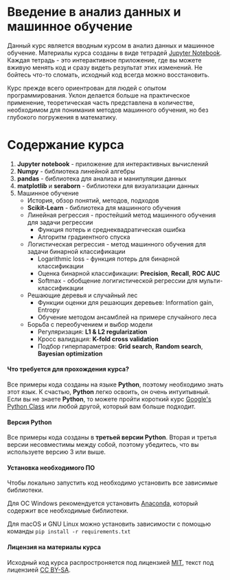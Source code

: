 # Введение в анализ данных и машинное обучение
Данный курс является вводным курсом в анализ данных и машинное обучение. Материалы курса созданы в виде тетрадей [Jupyter Notebook](http://jupyter.org/). Каждая тетрадь - это интерактивное приложение, где вы можете вживую менять код и сразу видеть результат этих изменений. Не бойтесь что-то сломать, исходный код всегда можно восстановить.

Курс прежде всего ориентрован для людей с опытом программирования. Уклон делается больше на практическое применение, теоретическая часть представлена в количестве, необходимом для понимания методов машинного обучения, но без глубокого погружения в математику. 

# Содержание курса
1. **Jupyter notebook** - приложение для интерактивных вычислений
2. **Numpy** - библиотека линейной алгебры
3. **pandas** - библиотека для анализа и манипуляции данных
4. **matplotlib** и **seraborn** - библиотеки для визуализации данных
5. Машинное обучение
    + История, обзор понятий, методов, подходов
    + **Scikit-Learn** - библиотека для машинного обучения
    + Линейная регрессия - простейший метод машинного обучения для задачи регрессии
        + Функция потерь и среднеквадратическая ошибка
        + Алгоритм градиентного спуска
    + Логистическая регрессия - метод машинного обучения для задачи бинарной классификации
        + Logarithmic loss - функция потерь для бинарной классификации
        + Оценка бинарной классификации: **Precision**, **Recall**, **ROC AUC**
        + Softmax - обобщение логигистической регрессии для мульти-классификации
    + Решающие деревья и случайный лес
        + Функции оценки для решающих деревьев: Information gain, Entropy
        + Обучение методом ансамблей на примере случайного леса
    + Борьба с переобучением и выбор модели
        + Регуляризация: **L1 & L2 regularization**
        + Кросс валидация: **K-fold cross validation**
        + Подбор гиперпараметров: **Grid search**, **Random search**, **Bayesian optimization**

#### Что требуется для прохождения курса?
Все примеры кода созданы на языке **Python**, поэтому необходимо знать этот язык. К счастью, **Python** легко освоить, он очень интуитывный. Если вы не знаете **Python**, то можете пройти короткий курс [Google's Python Class](https://developers.google.com/edu/python/) или любой другой, который вам больше подходит.

#### Версия Python
Все примеры кода созданы в **третьей версии Python**. Вторая и третья версии несовместимы между собой, поэтому убедитесь, что вы используете версию 3 или выше.

#### Установка необходимого ПО
Чтобы локально запустить код необходимо установить все зависимые библиотеки. 

Для ОС Windows рекомендуется установить [Anaconda](https://www.anaconda.com/download/), который содержит все необходимые библиотеки.

Для macOS и GNU Linux можно установить зависимости с помощью команды `pip install -r requirements.txt`
#### Лицензия на материалы курса
Исходный код курса распростроняется под лицензией [MIT](https://opensource.org/licenses/MIT), текст под лицензией [CC BY-SA](https://creativecommons.org/licenses/by-sa/4.0/legalcode).
